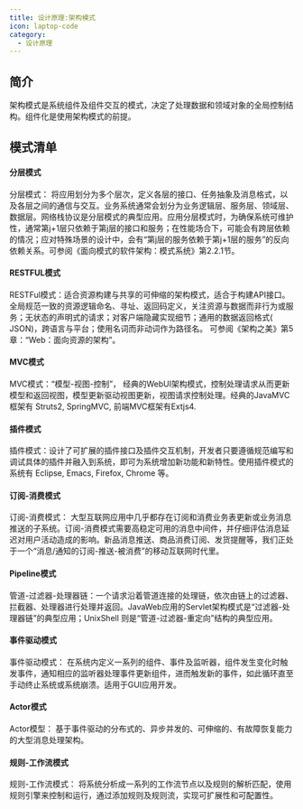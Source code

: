 ```yaml
---
title: 设计原理:架构模式
icon: laptop-code
category:
  - 设计原理
---
```


## 简介

架构模式是系统组件及组件交互的模式，决定了处理数据和领域对象的全局控制结构。组件化是使用架构模式的前提。

## 模式清单

#### 分层模式

分层模式：
将应用划分为多个层次，定义各层的接口、任务抽象及消息格式，以及各层之间的通信与交互。业务系统通常会划分为业务逻辑层、服务层、领域层、数据层。网络栈协议是分层模式的典型应用。应用分层模式时，为确保系统可维护性，通常第j+1层只依赖于第j层的接口和服务；在性能场合下，可能会有跨层依赖的情况；应对特殊场景的设计中，会有“第j层的服务依赖于第j+1层的服务”的反向依赖关系。可参阅《面向模式的软件架构：模式系统》第2.2.1节。

#### RESTFUL模式

RESTFul模式：适合资源构建与共享的可伸缩的架构模式，适合于构建API接口。全局规范一致的资源逻辑命名、寻址、返回码定义，关注资源与数据而非行为或服务；无状态的声明式的请求；对客户端隐藏实现细节；通用的数据返回格式(
JSON)，跨语言与平台；使用名词而非动词作为路径名。 可参阅《架构之美》第5章：“Web：面向资源的架构”。

#### MVC模式

MVC模式：“模型-视图-控制”， 经典的WebUI架构模式，控制处理请求从而更新模型和返回视图，模型更新驱动视图更新，视图请求控制处理。经典的JavaMVC框架有
Struts2, SpringMVC, 前端MVC框架有Extjs4.

#### 插件模式

插件模式：设计了可扩展的插件接口及插件交互机制，开发者只要遵循规范编写和调试具体的插件并融入到系统，即可为系统增加新功能和新特性。使用插件模式的系统有
Eclipse, Emacs, Firefox, Chrome 等。

#### 订阅-消费模式

订阅-消费模式：
大型互联网应用中几乎都存在订阅和消费业务表更新或业务消息推送的子系统。订阅-消费模式需要高稳定可用的消息中间件，并仔细评估消息延迟对用户活动造成的影响。新品消息推送、商品消费订阅、发货提醒等，我们正处于一个“消息/通知的订阅-推送-被消费”的移动互联网时代里。

#### Pipeline模式

管道-过滤器-处理器链：一个请求沿着管道连接的处理链，依次由链上的过滤器、拦截器、处理器进行处理并返回。JavaWeb应用的Servlet架构模式是“过滤器-处理器链”的典型应用；UnixShell
则是“管道-过滤器-重定向”结构的典型应用。

#### 事件驱动模式

事件驱动模式： 在系统内定义一系列的组件、事件及监听器，组件发生变化时触发事件，通知相应的监听器处理事件更新组件，进而触发新的事件，如此循环直至手动终止系统或系统崩溃。适用于GUI应用开发。

#### Actor模式

Actor模型：
基于事件驱动的分布式的、异步并发的、可伸缩的、有故障恢复能力的大型消息处理架构。

#### 规则-工作流模式

规则-工作流模式： 将系统分析成一系列的工作流节点以及规则的解析匹配，使用规则引擎来控制和运行，通过添加规则及规则流，实现可扩展性和可配置性。

